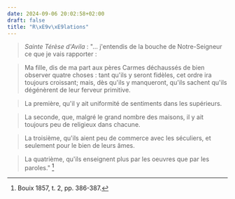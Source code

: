 ```yaml
---
date: 2024-09-06 20:02:58+02:00
draft: false
title: "R\xE9v\xE9lations"
---
```





> *Sainte Térèse d'Avila* : "... j'entendis de la bouche de Notre-Seigneur ce que je vais rapporter :

> Ma fille, dis de ma part aux pères Carmes déchaussés de bien observer quatre choses : tant qu'ils y seront fidèles, cet ordre ira toujours croissant; mais, dès qu'ils y manqueront, qu'ils sachent qu'ils dégénèrent de leur ferveur primitive.

> La première, qu'il y ait uniformité de sentiments dans les supérieurs.

> La seconde, que, malgré le grand nombre des maisons, il y ait toujours peu de religieux dans chacune.

> La troisième, qu'ils aient peu de commerce avec les séculiers, et seulement pour le bien de leurs âmes.

> La quatrième, qu'ils enseignent plus par les oeuvres que par les paroles." [^1]


[^1]: Bouix 1857, t. 2, pp. 386-387.


